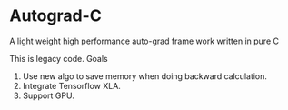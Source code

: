 # Autograd-C
A light weight high performance auto-grad frame work written in pure C

This is legacy code.
Goals
1. Use new algo to save memory when doing backward calculation.
2. Integrate Tensorflow XLA.
3. Support GPU.
